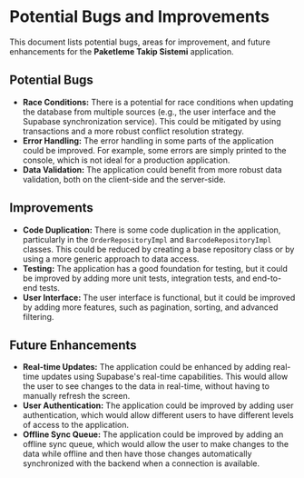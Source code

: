 # Potential Bugs and Improvements

This document lists potential bugs, areas for improvement, and future enhancements for the **Paketleme Takip Sistemi** application.

## Potential Bugs

- **Race Conditions:** There is a potential for race conditions when updating the database from multiple sources (e.g., the user interface and the Supabase synchronization service). This could be mitigated by using transactions and a more robust conflict resolution strategy.
- **Error Handling:** The error handling in some parts of the application could be improved. For example, some errors are simply printed to the console, which is not ideal for a production application.
- **Data Validation:** The application could benefit from more robust data validation, both on the client-side and the server-side.

## Improvements

- **Code Duplication:** There is some code duplication in the application, particularly in the `OrderRepositoryImpl` and `BarcodeRepositoryImpl` classes. This could be reduced by creating a base repository class or by using a more generic approach to data access.
- **Testing:** The application has a good foundation for testing, but it could be improved by adding more unit tests, integration tests, and end-to-end tests.
- **User Interface:** The user interface is functional, but it could be improved by adding more features, such as pagination, sorting, and advanced filtering.

## Future Enhancements

- **Real-time Updates:** The application could be enhanced by adding real-time updates using Supabase's real-time capabilities. This would allow the user to see changes to the data in real-time, without having to manually refresh the screen.
- **User Authentication:** The application could be improved by adding user authentication, which would allow different users to have different levels of access to the application.
- **Offline Sync Queue:** The application could be improved by adding an offline sync queue, which would allow the user to make changes to the data while offline and then have those changes automatically synchronized with the backend when a connection is available.
